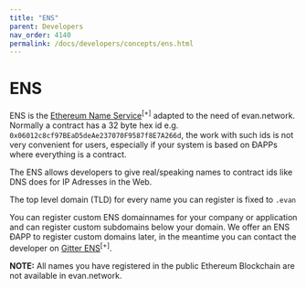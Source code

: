 ```yaml
---
title: "ENS"
parent: Developers
nav_order: 4140
permalink: /docs/developers/concepts/ens.html
---
```


# ENS

ENS is the [Ethereum Name Service](https://github.com/ethereum/ens)<sup>[+]</sup> adapted to the need of evan.network. Normally a contract has a 32 byte hex id e.g. `0x06012c8cf97BEaD5deAe237070F9587f8E7A266d`, the work with such ids is not very convenient for users, especially if your system is based on ÐAPPs where everything is a contract.

The ENS allows developers to give real/speaking names to contract ids like DNS does for IP Adresses in the Web.

The top level domain (TLD) for every name you can register is fixed to `.evan`

You can register custom ENS domainnames for your company or application and can register custom subdomains below your domain. We offer an ENS ÐAPP to register custom domains later, in the meantime you can contact the developer on [Gitter ENS](https://gitter.im/evannetwork/ens)<sup>[+]</sup>.

**NOTE:** All names you have registered in the public Ethereum Blockchain are not available in evan.network.
